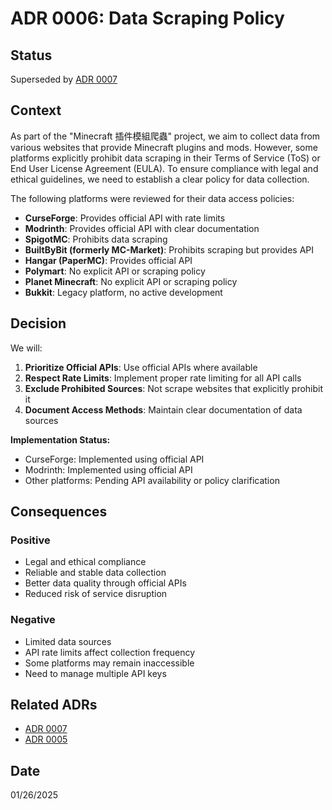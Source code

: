 # ADR 0006: Data Scraping Policy

## Status
Superseded by [ADR 0007](./0007-api-first-data-collection-strategy.md)

## Context
As part of the "Minecraft 插件模組爬蟲" project, we aim to collect data from various websites that provide Minecraft plugins and mods. However, some platforms explicitly prohibit data scraping in their Terms of Service (ToS) or End User License Agreement (EULA). To ensure compliance with legal and ethical guidelines, we need to establish a clear policy for data collection.

The following platforms were reviewed for their data access policies:
- **CurseForge**: Provides official API with rate limits
- **Modrinth**: Provides official API with clear documentation
- **SpigotMC**: Prohibits data scraping
- **BuiltByBit (formerly MC-Market)**: Prohibits scraping but provides API
- **Hangar (PaperMC)**: Provides official API
- **Polymart**: No explicit API or scraping policy
- **Planet Minecraft**: No explicit API or scraping policy
- **Bukkit**: Legacy platform, no active development

## Decision
We will:
1. **Prioritize Official APIs**: Use official APIs where available
2. **Respect Rate Limits**: Implement proper rate limiting for all API calls
3. **Exclude Prohibited Sources**: Not scrape websites that explicitly prohibit it
4. **Document Access Methods**: Maintain clear documentation of data sources

**Implementation Status:**
- CurseForge: Implemented using official API
- Modrinth: Implemented using official API
- Other platforms: Pending API availability or policy clarification

## Consequences
### Positive
- Legal and ethical compliance
- Reliable and stable data collection
- Better data quality through official APIs
- Reduced risk of service disruption

### Negative
- Limited data sources
- API rate limits affect collection frequency
- Some platforms may remain inaccessible
- Need to manage multiple API keys

## Related ADRs
- [ADR 0007](./0007-api-first-data-collection-strategy.md)
- [ADR 0005](./0005-github-actions-for-ci-cd.md)

## Date
01/26/2025
